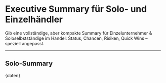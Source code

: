 # Executive Summary für Solo- und Einzelhändler

Gib eine vollständige, aber kompakte Summary für Einzelunternehmer & Soloselbstständige im Handel: Status, Chancen, Risiken, Quick Wins – speziell angepasst.

---

## Solo-Summary

{daten}
